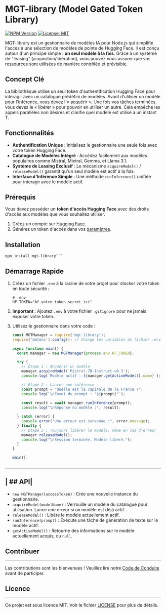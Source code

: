 # MGT-library (Model Gated Token Library)

[![NPM Version](https://img.shields.io/npm/v/mgt-library.svg)](https://www.npmjs.com/package/mgt-library)
[![License: MIT](https://img.shields.io/badge/License-MIT-yellow.svg)](https://opensource.org/licenses/MIT)

MGT-library est un gestionnaire de modèles IA pour Node.js qui simplifie l'accès à une sélection de modèles de pointe de Hugging Face. Il est conçu autour d'un principe simple : **un seul modèle à la fois**. Grâce à un système de "leasing" (acquisition/libération), vous pouvez vous assurer que vos ressources sont utilisées de manière contrôlée et prévisible.

## Concept Clé

La bibliothèque utilise un seul token d'authentification Hugging Face pour interagir avec un catalogue prédéfini de modèles. Avant d'utiliser un modèle pour l'inférence, vous devez l'« acquérir ». Une fois vos tâches terminées, vous devez le « libérer » pour pouvoir en utiliser un autre. Cela empêche les appels parallèles non désirés et clarifie quel modèle est utilisé à un instant T.

## Fonctionnalités

-   **Authentification Unique** : Initialisez le gestionnaire une seule fois avec votre token Hugging Face.
-   **Catalogue de Modèles Intégré** : Accédez facilement aux modèles populaires comme Mistral, Mixtral, Gemma, et Llama 3.1.
-   **Système de Leasing Exclusif** : Le mécanisme `acquireModel()` / `releaseModel()` garantit qu'un seul modèle est actif à la fois.
-   **Interface d'Inférence Simple** : Une méthode `runInference()` unifiée pour interagir avec le modèle actif.

## Prérequis

Vous devez posséder un **token d'accès Hugging Face** avec des droits d'accès aux modèles que vous souhaitez utiliser.

1.  Créez un compte sur [Hugging Face](https://huggingface.co/join).
2.  Générez un token d'accès dans vos [paramètres](https://huggingface.co/settings/tokens).

## Installation

```bash
npm install mgt-library```
```
## Démarrage Rapide

1.  Créez un fichier `.env` à la racine de votre projet pour stocker votre token en toute sécurité :

    ```
    # .env
    HF_TOKEN="hf_votre_token_secret_ici"
    ```

2.  **Important** : Ajoutez `.env` à votre fichier `.gitignore` pour ne jamais exposer votre token.

3.  Utilisez le gestionnaire dans votre code :

    ```javascript
    const MGTManager = require('mgt-library');
    require('dotenv').config(); // Charge les variables du fichier .env

    async function main() {
      const manager = new MGTManager(process.env.HF_TOKEN);
    
      try {
        // Étape 1 : Acquérir un modèle
        manager.acquireModel('Mistral-7B-Instruct-v0.3');
        console.log(`Modèle actif : ${manager.getActiveModel().name}`);

        // Étape 2 : Lancer une inférence
        const prompt = "Quelle est la capitale de la France ?";
        console.log(`\nEnvoi du prompt : "${prompt}"`);
        
        const result = await manager.runInference(prompt);
        console.log("\nRéponse du modèle :", result);

      } catch (error) {
        console.error("Une erreur est survenue :", error.message);
      } finally {
        // Étape 3 : Toujours libérer le modèle, même en cas d'erreur
        manager.releaseModel();
        console.log("\nSession terminée. Modèle libéré.");
      }
    }

    main();
    ```
    ```
---------
| ## API|
---------
-   `new MGTManager(accessToken)` : Crée une nouvelle instance du gestionnaire.
-   `acquireModel(modelName)` : Verrouille un modèle du catalogue pour utilisation. Lance une erreur si un modèle est déjà actif.
-   `releaseModel()` : Libère le modèle actuellement actif.
-   `runInference(prompt)` : Exécute une tâche de génération de texte sur le modèle actif.
-   `getActiveModel()` : Retourne des informations sur le modèle actuellement acquis, ou `null`.

## Contribuer
-------------------------------------
Les contributions sont les bienvenues ! Veuillez lire notre [Code de Conduite](CODE_OF_CONDUCT.md) avant de participer.

## Licence
-------------------------------------
Ce projet est sous licence MIT. Voir le fichier [LICENSE](LICENSE) pour plus de détails.
